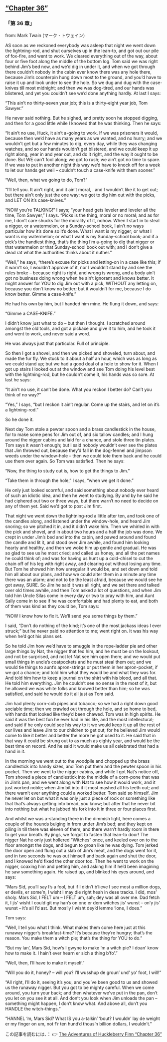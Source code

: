 ## [“Chapter 36”](https://www.beanreading.com/ja/article/802?source=github )   
 
 ###  「第 36 章」 

 from:  Mark Twain (マーク・トウェイン) 

 AS soon as we reckoned everybody was asleep that night we went down the lightning-rod, and shut ourselves up in the lean-to, and got out our pile of fox-fire, and went to work. We cleared everything out of the way, about four or five foot along the middle of the bottom log. Tom said we was right behind Jim’s bed now, and we’d dig in under it, and when we got through there couldn’t nobody in the cabin ever know there was any hole there, because Jim’s counterpin hung down most to the ground, and you’d have to raise it up and look under to see the hole. So we dug and dug with the case-knives till most midnight; and then we was dog-tired, and our hands was blistered, and yet you couldn’t see we’d done anything hardly. At last I says:

“This ain’t no thirty-seven year job; this is a thirty-eight year job, Tom Sawyer.”

He never said nothing. But he sighed, and pretty soon he stopped digging, and then for a good little while I knowed that he was thinking. Then he says:

“It ain’t no use, Huck, it ain’t a-going to work. If we was prisoners it would, because then we’d have as many years as we wanted, and no hurry; and we wouldn’t get but a few minutes to dig, every day, while they was changing watches, and so our hands wouldn’t get blistered, and we could keep it up right along, year in and year out, and do it right, and the way it ought to be done. But WE can’t fool along; we got to rush; we ain’t got no time to spare. If we was to put in another night this way we’d have to knock off for a week to let our hands get well – couldn’t touch a case-knife with them sooner.”

“Well, then, what we going to do, Tom?”

“I’ll tell you. It ain’t right, and it ain’t moral, . and I wouldn’t like it to get out; but there ain’t only just the one way: we got to dig him out with the picks, and LET ON it’s case-knives.”

“NOW you’re TALKING!” I says; “your head gets leveler and leveler all the time, Tom Sawyer,” I says. “Picks is the thing, moral or no moral; and as for me, I don’t care shucks for the morality of it, nohow. When I start in to steal a nigger, or a watermelon, or a Sunday-school book, I ain’t no ways particular how it’s done so it’s done. What I want is my nigger; or what I want is my watermelon; or what I want is my Sunday-school book; and if a pick’s the handiest thing, that’s the thing I’m a-going to dig that nigger or that watermelon or that Sunday-school book out with; and I don’t give a dead rat what the authorities thinks about it nuther.”

“Well,” he says, “there’s excuse for picks and letting-on in a case like this; if it warn’t so, I wouldn’t approve of it, nor I wouldn’t stand by and see the rules broke – because right is right, and wrong is wrong, and a body ain’t got no business doing wrong when he ain’t ignorant and knows better. It might answer for YOU to dig Jim out with a pick, WITHOUT any letting on, because you don’t know no better; but it wouldn’t for me, because I do know better. Gimme a case-knife.”

He had his own by him, but I handed him mine. He flung it down, and says:

“Gimme a CASE-KNIFE.”

I didn’t know just what to do – but then I thought. I scratched around amongst the old tools, and got a pickaxe and give it to him, and he took it and went to work, and never said a word.

He was always just that particular. Full of principle.

So then I got a shovel, and then we picked and shoveled, turn about, and made the fur fly. We stuck to it about a half an hour, which was as long as we could stand up; but we had a good deal of a hole to show for it. When I got up stairs I looked out at the window and see Tom doing his level best with the lightning-rod, but he couldn’t come it, his hands was so sore. At last he says:

“It ain’t no use, it can’t be done. What you reckon I better do? Can’t you think of no way?”

“Yes,” I says, “but I reckon it ain’t regular. Come up the stairs, and let on it’s a lightning-rod.”

So he done it.

Next day Tom stole a pewter spoon and a brass candlestick in the house, for to make some pens for Jim out of, and six tallow candles; and I hung around the nigger cabins and laid for a chance, and stole three tin plates. Tom says it wasn’t enough; but I said nobody wouldn’t ever see the plates that Jim throwed out, because they’d fall in the dog-fennel and jimpson weeds under the window-hole – then we could tote them back and he could use them over again. So Tom was satisfied. Then he says:

“Now, the thing to study out is, how to get the things to Jim.”

“Take them in through the hole,” I says, “when we get it done.”

He only just looked scornful, and said something about nobody ever heard of such an idiotic idea, and then he went to studying. By and by he said he had ciphered out two or three ways, but there warn’t no need to decide on any of them yet. Said we’d got to post Jim first.

That night we went down the lightning-rod a little after ten, and took one of the candles along, and listened under the window-hole, and heard Jim snoring; so we pitched it in, and it didn’t wake him. Then we whirled in with the pick and shovel, and in about two hours and a half the job was done. We crept in under Jim’s bed and into the cabin, and pawed around and found the candle and lit it, and stood over Jim awhile, and found him looking hearty and healthy, and then we woke him up gentle and gradual. He was so glad to see us he most cried; and called us honey, and all the pet names he could think of; and was for having us hunt up a cold-chisel to cut the chain off of his leg with right away, and clearing out without losing any time. But Tom he showed him how unregular it would be, and set down and told him all about our plans, and how we could alter them in a minute any time there was an alarm; and not to be the least afraid, because we would see he got away, SURE. So Jim he said it was all right, and we set there and talked over old times awhile, and then Tom asked a lot of questions, and when Jim told him Uncle Silas come in every day or two to pray with him, and Aunt Sally come in to see if he was comfortable and had plenty to eat, and both of them was kind as they could be, Tom says:

“NOW I know how to fix it. We’ll send you some things by them.”

I said, “Don’t do nothing of the kind; it’s one of the most jackass ideas I ever struck;” but he never paid no attention to me; went right on. It was his way when he’d got his plans set.

So he told Jim how we’d have to smuggle in the rope-ladder pie and other large things by Nat, the nigger that fed him, and he must be on the lookout, and not be surprised, and not let Nat see him open them; and we would put small things in uncle’s coatpockets and he must steal them out; and we would tie things to aunt’s apron-strings or put them in her apron-pocket, if we got a chance; and told him what they would be and what they was for. And told him how to keep a journal on the shirt with his blood, and all that. He told him everything. Jim he couldn’t see no sense in the most of it, but he allowed we was white folks and knowed better than him; so he was satisfied, and said he would do it all just as Tom said.

Jim had plenty corn-cob pipes and tobacco; so we had a right down good sociable time; then we crawled out through the hole, and so home to bed, with hands that looked like they’d been chawed. Tom was in high spirits. He said it was the best fun he ever had in his life, and the most intellectural; and said if he only could see his way to it we would keep it up all the rest of our lives and leave Jim to our children to get out; for he believed Jim would come to like it better and better the more he got used to it. He said that in that way it could be strung out to as much as eighty year, and would be the best time on record. And he said it would make us all celebrated that had a hand in it.

In the morning we went out to the woodpile and chopped up the brass candlestick into handy sizes, and Tom put them and the pewter spoon in his pocket. Then we went to the nigger cabins, and while I got Nat’s notice off, Tom shoved a piece of candlestick into the middle of a corn-pone that was in Jim’s pan, and we went along with Nat to see how it would work, and it just worked noble; when Jim bit into it it most mashed all his teeth out; and there warn’t ever anything could a worked better. Tom said so himself. Jim he never let on but what it was only just a piece of rock or something like that that’s always getting into bread, you know; but after that he never bit into nothing but what he jabbed his fork into it in three or four places first.

And whilst we was a-standing there in the dimmish light, here comes a couple of the hounds bulging in from under Jim’s bed; and they kept on piling in till there was eleven of them, and there warn’t hardly room in there to get your breath. By jings, we forgot to fasten that lean-to door! The nigger Nat he only just hollered “Witches” once, and keeled over on to the floor amongst the dogs, and begun to groan like he was dying. Tom jerked the door open and flung out a slab of Jim’s meat, and the dogs went for it, and in two seconds he was out himself and back again and shut the door, and I knowed he’d fixed the other door too. Then he went to work on the nigger, coaxing him and petting him, and asking him if he’d been imagining he saw something again. He raised up, and blinked his eyes around, and says:

“Mars Sid, you’ll say I’s a fool, but if I didn’t b’lieve I see most a million dogs, er devils, er some’n, I wisht I may die right heah in dese tracks. I did, mos’ sholy. Mars Sid, I FELT um – I FELT um, sah; dey was all over me. Dad fetch it, I jis’ wisht I could git my han’s on one er dem witches jis’ wunst – on’y jis’ wunst – it’s all I’d ast. But mos’ly I wisht dey’d lemme ‘lone, I does.”

Tom says:

“Well, I tell you what I think. What makes them come here just at this runaway nigger’s breakfast-time? It’s because they’re hungry; that’s the reason. You make them a witch pie; that’s the thing for YOU to do.”

“But my lan’, Mars Sid, how’s I gwyne to make ‘m a witch pie? I doan’ know how to make it. I hain’t ever hearn er sich a thing b’fo’.”

“Well, then, I’ll have to make it myself.”

“Will you do it, honey? – will you? I’ll wusshup de groun’ und’ yo’ foot, I will!”

“All right, I’ll do it, seeing it’s you, and you’ve been good to us and showed us the runaway nigger. But you got to be mighty careful. When we come around, you turn your back; and then whatever we’ve put in the pan, don’t you let on you see it at all. And don’t you look when Jim unloads the pan – something might happen, I don’t know what. And above all, don’t you HANDLE the witch-things.”

“HANNEL ‘m, Mars Sid? What IS you a-talkin’ ‘bout? I wouldn’ lay de weight er my finger on um, not f’r ten hund’d thous’n billion dollars, I wouldn’t.”


この記事を読むには、：  👉    [The Adventures of Huckleberry Finn “Chapter 36”](https://www.beanreading.com/ja/article/802?source=github ) 
